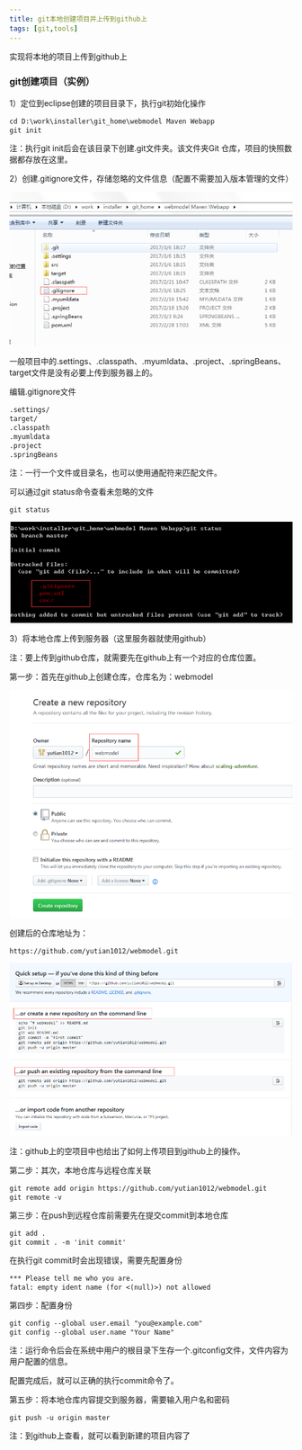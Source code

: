 ```yaml
---
title: git本地创建项目并上传到github上
tags: [git,tools]
---
```


实现将本地的项目上传到github上

###  git创建项目（实例）

1）定位到eclipse创建的项目目录下，执行git初始化操作

```
cd D:\work\installer\git_home\webmodel Maven Webapp
git init
```

注：执行git init后会在该目录下创建.git文件夹。该文件夹Git 仓库，项目的快照数据都存放在这里。

2）创建.gitignore文件，存储忽略的文件信息（配置不需要加入版本管理的文件）

![](/images/tools/git/gitignore.png)

一般项目中的.settings、.classpath、.myumldata、.project、.springBeans、target文件是没有必要上传到服务器上的。

编辑.gitignore文件

```
.settings/
target/
.classpath
.myumldata
.project
.springBeans
```

注：一行一个文件或目录名，也可以使用通配符来匹配文件。

可以通过git status命令查看未忽略的文件

```
git status
```

![](/images/tools/git/gitnotignorefiles.png)

3）将本地仓库上传到服务器（这里服务器就使用github）

注：要上传到github仓库，就需要先在github上有一个对应的仓库位置。

第一步：首先在github上创建仓库，仓库名为：webmodel

![](/images/tools/git/githubrepository.png)

创建后的仓库地址为：

```
https://github.com/yutian1012/webmodel.git
```

![](/images/tools/git/githubpushrepository.png)

注：github上的空项目中也给出了如何上传项目到github上的操作。

第二步：其次，本地仓库与远程仓库关联

```
git remote add origin https://github.com/yutian1012/webmodel.git
git remote -v
```

第三步：在push到远程仓库前需要先在提交commit到本地仓库

```
git add .
git commit . -m 'init commit'
```

在执行git commit时会出现错误，需要先配置身份

```
*** Please tell me who you are.
fatal: empty ident name (for <(null)>) not allowed
```

第四步：配置身份

```
git config --global user.email "you@example.com"
git config --global user.name "Your Name"
```

注：运行命令后会在系统中用户的根目录下生存一个.gitconfig文件，文件内容为用户配置的信息。

配置完成后，就可以正确的执行commit命令了。

第五步：将本地仓库内容提交到服务器，需要输入用户名和密码

```
git push -u origin master
```

注：到github上查看，就可以看到新建的项目内容了